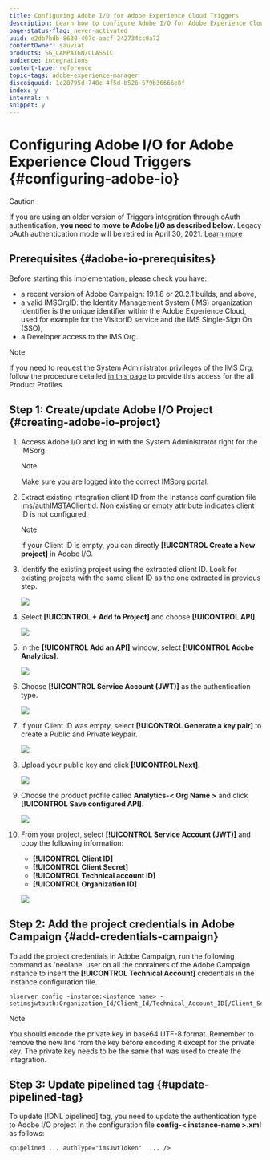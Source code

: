 ```yaml
---
title: Configuring Adobe I/O for Adobe Experience Cloud Triggers
description: Learn how to configure Adobe I/O for Adobe Experience Cloud Triggers
page-status-flag: never-activated
uuid: e2db7bdb-8630-497c-aacf-242734cc0a72
contentOwner: sauviat
products: SG_CAMPAIGN/CLASSIC
audience: integrations
content-type: reference
topic-tags: adobe-experience-manager
discoiquuid: 1c20795d-748c-4f5d-b526-579b36666e8f
index: y
internal: n
snippet: y
---
```


# Configuring Adobe I/O for Adobe Experience Cloud Triggers {#configuring-adobe-io}

>[!CAUTION]
>
>If you are using an older version of Triggers integration through oAuth authentication, **you need to move to Adobe I/O as described below**. Legacy oAuth authentication mode will be retired in April 30, 2021. [Learn more](https://github.com/AdobeDocs/analytics-1.4-apis/blob/master/docs/APIEOL.md)

## Prerequisites {#adobe-io-prerequisites}

Before starting this implementation, please check you have:

* a recent version of Adobe Campaign: 19.1.8 or 20.2.1 builds, and above,
* a valid IMSOrgID: the Identity Management System (IMS) organization identifier is the unique identifier within the Adobe Experience Cloud, used for example for the VisitorID service and the IMS Single-Sign On (SSO),
* a Developer access to the IMS Org. 

>[!NOTE]
>
>If you need to request the System Administrator privileges of the IMS Org, follow the procedure detailed [in this page](https://helpx.adobe.com/ca/enterprise/admin-guide.html/ca/enterprise/using/manage-developers.ug.html) to provide this access for the all Product Profiles.
>

## Step 1: Create/update Adobe I/O Project {#creating-adobe-io-project}

1. Access Adobe I/O and log in with the System Administrator right for the IMSorg.

    >[!NOTE]
    >
    > Make sure you are logged into the correct IMSorg portal.

1. Extract existing integration client ID from the instance configuration file ims/authIMSTAClientId. Non existing or empty attribute indicates client ID is not configured.

    >[!NOTE]
    >
    >If your Client ID is empty, you can directly **[!UICONTROL Create a New project]** in Adobe I/O.

1. Identify the existing project using the extracted client ID. Look for existing projects with the same client ID as the one extracted in previous step.

    ![](assets/adobe_io_8.png)

1. Select **[!UICONTROL + Add to Project]** and choose **[!UICONTROL API]**.

    ![](assets/adobe_io_1.png)

1. In the **[!UICONTROL Add an API]** window, select **[!UICONTROL Adobe Analytics]**.

    ![](assets/adobe_io_2.png)

1. Choose **[!UICONTROL Service Account (JWT)]** as the authentication type.

    ![](assets/adobe_io_3.png)

1. If your Client ID was empty, select **[!UICONTROL Generate a key pair]** to create a Public and Private keypair.

    ![](assets/adobe_io_4.png)

1. Upload your public key and click **[!UICONTROL Next]**.

    ![](assets/adobe_io_5.png)

1. Choose the product profile called **Analytics-<&nbsp;Org Name&nbsp;>** and click **[!UICONTROL Save configured API]**.

    ![](assets/adobe_io_6.png)

1. From your project, select **[!UICONTROL Service Account (JWT)]** and copy the following information:
    * **[!UICONTROL Client ID]**
    * **[!UICONTROL Client Secret]**
    * **[!UICONTROL Technical account ID]**
    * **[!UICONTROL Organization ID]**

    ![](assets/adobe_io_7.png)

## Step 2: Add the project credentials in Adobe Campaign {#add-credentials-campaign}

To add the project credentials in Adobe Campaign, run the following command as 'neolane' user on all the containers of the Adobe Campaign instance to insert the **[!UICONTROL Technical Account]** credentials in the instance configuration file.

```
nlserver config -instance:<instance name> -setimsjwtauth:Organization_Id/Client_Id/Technical_Account_ID[/Client_Secret[/Base64_encoded_Private_Key]]
```

>[!NOTE]
>
>You should encode the private key in base64 UTF-8 format. Remember to remove the new line from the key before encoding it except for the private key. The private key needs to be the same that was used to create the integration.

## Step 3: Update pipelined tag {#update-pipelined-tag}

To update [!DNL pipelined] tag, you need to update the authentication type to Adobe I/O project in the configuration file **config-<&nbsp;instance-name&nbsp;>.xml** as follows:

```
<pipelined ... authType="imsJwtToken"  ... />
```
